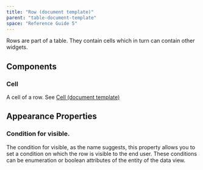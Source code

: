 ```yaml
---
title: "Row (document template)"
parent: "table-document-template"
space: "Reference Guide 5"
---
```



Rows are part of a table. They contain cells which in turn can contain other widgets.

## Components

### Cell

A cell of a row. See [Cell (document template)](cell-document-template)

## Appearance Properties

### Condition for visible.

The condition for visible, as the name suggests, this property allows you to set a condition on which the row is visible to the end user. These conditions can be enumeration or boolean attributes of the entity of the data view.
